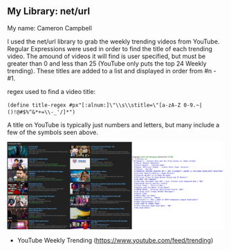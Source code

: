 ## My Library: net/url
My name: Cameron Campbell

I used the net/url library to grab the weekly trending videos from YouTube. Regular Expressions were used in order to find the title of each trending video. The amound of videos it will find is user specified, but must be greater than 0 and less than 25 (YouTube only puts the top 24 Weekly trending). These titles are added to a list and displayed in order from #n - #1.

regex used to find a video title:
```racket
(define title-regex #px"[:alnum:]\"\\s\\stitle=\"[a-zA-Z 0-9.~|()!@#$%^&*+=\\-_'/]*")
```
A title on YouTube is typically just numbers and letters, but many include a few of the symbols seen above.

![screen_shot](/screenshot.png?raw=true "screen shot")
- YouTube Weekly Trending (https://www.youtube.com/feed/trending)
